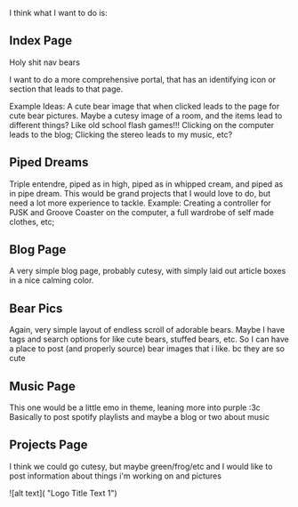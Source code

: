 I think what I want to do is: 

## Index Page

Holy shit nav bears 

I want to do a more comprehensive portal, that has an identifying icon or section that leads to that page.  

Example Ideas:
A cute bear image that when clicked leads to the page for cute bear pictures. 
Maybe a cutesy image of a room, and the items lead to different things? Like old school flash games!!! 
Clicking on the computer leads to the blog; Clicking the stereo leads to my music, etc? 

## Piped Dreams
Triple entendre, piped as in high, piped as in whipped cream, and piped as in pipe dream. This would be grand projects that I would love to do, but need a lot more experience to tackle. Example: Creating a controller for PJSK and Groove Coaster on the computer, a full wardrobe of self made clothes, etc; 

## Blog Page
A very simple blog page, probably cutesy, with simply laid out article boxes in a nice calming color. 

## Bear Pics
Again, very simple layout of endless scroll of adorable bears. Maybe I have tags and search options for like cute bears, stuffed bears, etc. So I can have a place to post (and properly source) bear images that i like. bc they are so cute

## Music Page

This one would be a little emo in theme, leaning more into purple :3c Basically to post spotify playlists and maybe a blog or two about music

## Projects Page

I think we could go cutesy, but maybe green/frog/etc and I would like to post information about things i'm working on and pictures 

![alt text]( "Logo Title Text 1")

